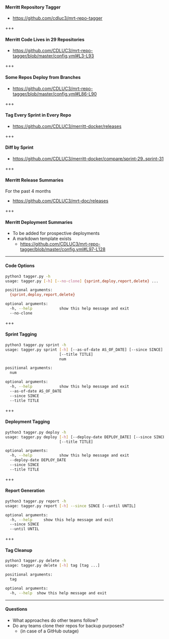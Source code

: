 #### Merritt Repository Tagger

- https://github.com/cdluc3/mrt-repo-tagger

+++

#### Merritt Code Lives in 29 Repositories

- https://github.com/CDLUC3/mrt-repo-tagger/blob/master/config.yml#L3-L93

+++

#### Some Repos Deploy from Branches

- https://github.com/CDLUC3/mrt-repo-tagger/blob/master/config.yml#L86-L90

+++

#### Tag Every Sprint in Every Repo

- https://github.com/CDLUC3/merritt-docker/releases

+++

#### Diff by Sprint

- https://github.com/CDLUC3/merritt-docker/compare/sprint-29..sprint-31

+++

#### Merritt Release Summaries

For the past 4 months

- https://github.com/CDLUC3/mrt-doc/releases

+++

#### Merritt Deployment Summaries

- To be added for prospective deployments
- A markdown template exists
  - https://github.com/CDLUC3/mrt-repo-tagger/blob/master/config.yml#L97-L128

---

#### Code Options

```bash
python3 tagger.py -h
usage: tagger.py [-h] [--no-clone] {sprint,deploy,report,delete} ...

positional arguments:
  {sprint,deploy,report,delete}

optional arguments:
  -h, --help            show this help message and exit
  --no-clone
```

+++

#### Sprint Tagging

```bash
python3 tagger.py sprint -h
usage: tagger.py sprint [-h] [--as-of-date AS_OF_DATE] [--since SINCE]
                        [--title TITLE]
                        num

positional arguments:
  num

optional arguments:
  -h, --help            show this help message and exit
  --as-of-date AS_OF_DATE
  --since SINCE
  --title TITLE
```

+++

#### Deployment Tagging

```bash
python3 tagger.py deploy -h
usage: tagger.py deploy [-h] [--deploy-date DEPLOY_DATE] [--since SINCE]
                        [--title TITLE]

optional arguments:
  -h, --help            show this help message and exit
  --deploy-date DEPLOY_DATE
  --since SINCE
  --title TITLE
```

+++
#### Report Generation

```bash
python3 tagger.py report -h
usage: tagger.py report [-h] --since SINCE [--until UNTIL]

optional arguments:
  -h, --help     show this help message and exit
  --since SINCE
  --until UNTIL
```

+++

#### Tag Cleanup

```bash
python3 tagger.py delete -h
usage: tagger.py delete [-h] tag [tag ...]

positional arguments:
  tag

optional arguments:
  -h, --help  show this help message and exit
```

---

#### Questions

- What approaches do other teams follow?
- Do any teams clone their repos for backup purposes?
  - (in case of a GitHub outage)
